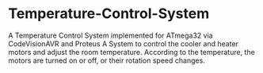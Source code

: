 # Temperature-Control-System
A Temperature Control System implemented for ATmega32 via CodeVisionAVR and Proteus
A System to control the cooler and heater motors and adjust the room temperature. According to the temperature, the motors are turned on or off, or their rotation speed changes.
